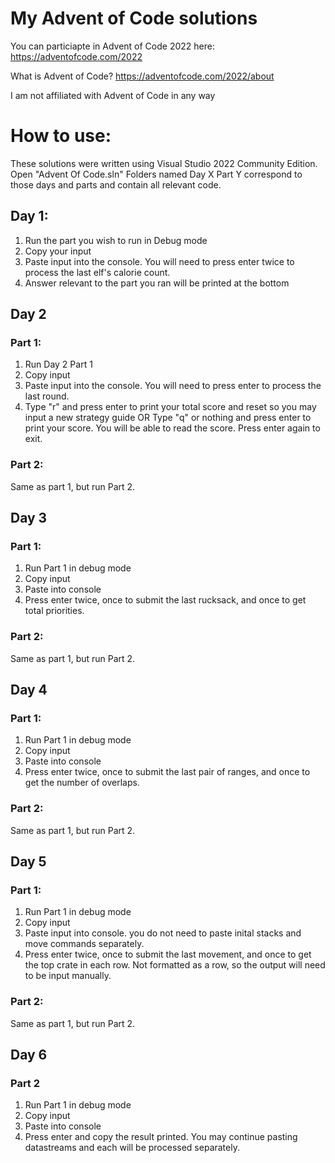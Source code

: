 # My Advent of Code solutions

You can particiapte in Advent of Code 2022 here: https://adventofcode.com/2022

What is Advent of Code? https://adventofcode.com/2022/about

I am not affiliated with Advent of Code in any way

# How to use:
These solutions were written using Visual Studio 2022 Community Edition. Open "Advent Of Code.sln" Folders named Day X Part Y correspond to those days and parts and contain all relevant code.

## Day 1:
1. Run the part you wish to run in Debug mode
2. Copy your input
3. Paste input into the console. You will need to press enter twice to process the last elf's calorie count.
4. Answer relevant to the part you ran will be printed at the bottom

## Day 2
### Part 1:
1. Run Day 2 Part 1
2. Copy input
3. Paste input into the console. You will need to press enter to process the last round.
4. Type "r" and press enter to print your total score and reset so you may input a new strategy guide
OR
Type "q" or nothing and press enter to print your score. You will be able to read the score. Press enter again to exit.

### Part 2:
Same as part 1, but run Part 2.

## Day 3
### Part 1:
1. Run Part 1 in debug mode
2. Copy input
3. Paste into console
4. Press enter twice, once to submit the last rucksack, and once to get total priorities.

### Part 2:
Same as part 1, but run Part 2.

## Day 4
### Part 1:
1. Run Part 1 in debug mode
2. Copy input
3. Paste into console
4. Press enter twice, once to submit the last pair of ranges, and once to get the number of overlaps.

### Part 2:
Same as part 1, but run Part 2.

## Day 5
### Part 1:
1. Run Part 1 in debug mode
2. Copy input
3. Paste input into console. you do not need to paste inital stacks and move commands separately.
4. Press enter twice, once to submit the last movement, and once to get the top crate in each row. Not formatted as a row, so the output will need to be input manually.

### Part 2:
Same as part 1, but run Part 2.

## Day 6
### Part 2
1. Run Part 1 in debug mode
2. Copy input
3. Paste into console
4. Press enter and copy the result printed. You may continue pasting datastreams and each will be processed separately.
